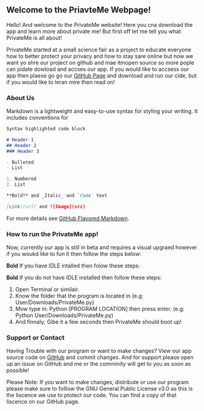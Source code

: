 ## Welcome to the PriavteMe Webpage!

Hello! And welcome to the PrivateMe website! Here you cna download the app and learn more about private me! But first off let me tell you what PrivateMe is all about!

PrivateMe started at a small science fair as a project to educate everyone how to better protect your privacy and how to stay sare online but now we want yo shre our project on github and mae itmopen source so more pople can jodate dowload and accses our app. If you would like to accsess our app then plaese go go our [GitHub Page](https://github.com/Topscientist/privateme.github.io/) and download and run our cide, but if you would like to leran mire then read on!

### About Us

Markdown is a lightweight and easy-to-use syntax for styling your writing. It includes conventions for

```markdown
Syntax highlighted code block

# Header 1
## Header 2
### Header 3

- Bulleted
- List

1. Numbered
2. List

**Bold** and _Italic_ and `Code` text

[Link](url) and ![Image](src)
```

For more details see [GitHub Flavored Markdown](https://guides.github.com/features/mastering-markdown/).

### How to run the PrivateMe app!

Now, currently our app is still in beta and requires a visual upgraed however if you woukd like to fun it then follow the steps below:

**Bold** If you have IDLE intalled then folow these steps:

**Bold** If you do not have IDLE installed then follow these steps:

1) Open Terminal or similair.
2) Know the folder that the program is located in (e.g: User/Downloads/PrivateMe.py)
3) Mow type in: Python [PROGRAM LOCATION] then press enter. (e.g: Python User/Downloads/PrivateMe.py)
4) And finnaly; Gibe it a few seconds then PrivateMe should boot up!

### Support or Contact

Having Trouble with our program or want to make changes?
View our app source code on [GitHub](https://github.com/Topscientist/privateme.github.io/) and commit changes. And for support please open up an issue on GitHub and me or the comminity will get to you as soon as possible!

Please Note: If you want to make changes, distribute or use our program please make sure to folllow the GNU General Public License v3.0 as this is the liscence we use to ptotect our code. You can find a copy of that liscence on our GitHub page.
